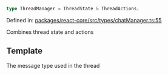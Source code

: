 ```ts
type ThreadManager = ThreadState & ThreadActions;
```

Defined in: [packages/react-core/src/types/chatManager.ts:55](https://github.com/thesysdev/crayon/blob/42bf9c916a4f4ba514db529a08f9461bfbbad8ca/js/packages/react-core/src/types/chatManager.ts#L55)

Combines thread state and actions

## Template

The message type used in the thread
